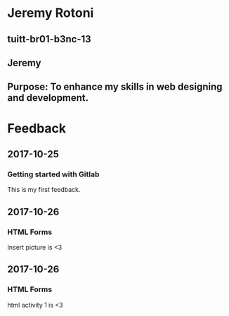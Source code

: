 # Jeremy Rotoni
## tuitt-br01-b3nc-13
## Jeremy
## Purpose: To enhance my skills in web designing and development.

# Feedback
## 2017-10-25
### Getting started with Gitlab
This is my first feedback.

## 2017-10-26
### HTML Forms
Insert picture is <3

## 2017-10-26
### HTML Forms
html activity 1 is <3